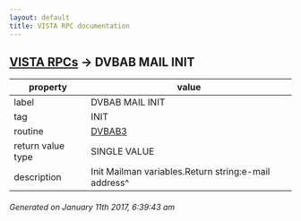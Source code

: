 ```yaml
---
layout: default
title: VISTA RPC documentation
---
```




## [VISTA RPCs](TableOfContent.md) &#8594; DVBAB MAIL INIT 

 property | value 
--- | --- 
 label | DVBAB MAIL INIT
 tag | INIT
 routine | [DVBAB3](http://code.osehra.org/dox/Routine_DVBAB3_source.html)
 return value type | SINGLE VALUE
 description | Init Mailman variables.Return string:e-mail address^




 ###### Generated on January 11th 2017, 6:39:43 am